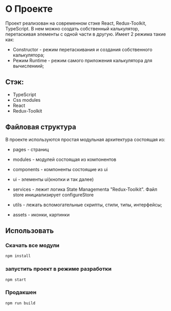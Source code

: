 # О Проекте
Проект реализован на современном стэке React, Redux-Toolkit, TypeScript. В нем можно создать собственный калькулятор, перетаскивая элементы с одной части в другую. Имеет 2 режима такие как:
 
- Constructor - режим перетаскивания и создания собственного калькулятора;
- Режим Runtime - режим самого приложения калькулятора для вычислениий;

## Стэк: 
- TypeScript
- Css modules
- React 
- Redux-Toolkit

## Файловая структура
В проекте используются простая модульная архитектура состоящая из: 
 - pages - страниц
 - modules - модулей состоящая из компонентов
 - components - компоненты состоящие из ui
 - ui - элементы ui(кнопки и так далее)
 
 - services - лежит логика State Managementа "Redux-Toolkit". Файл store инициализирует configureStore
 - utils - лежать вспомогательные скрипты, стили, типы, интерфейсы;
 - assets - иконки, картинки
 
 ## Использовать
 ### Скачать все модули
 ```
 npm install
 ```
 ### запустить проект в режиме разработки
 ```
 npm start
 ```
 ### Продакшен
 ```
 npm run build
 ```
 
 
 
